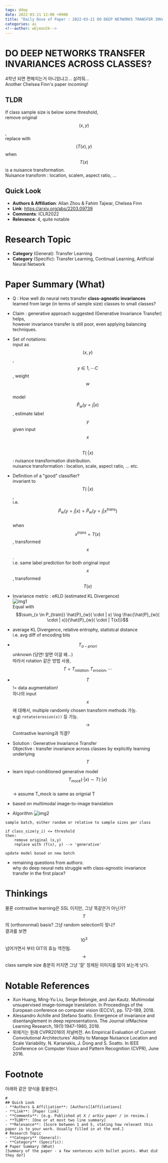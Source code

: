 ```yaml
---
tags: ddop
date: 2022-03-21 12:00 +0900
title: "Daily Dose of Paper : 2022-03-21 DO DEEP NETWORKS TRANSFER INVARIANCES ACROSS CLASSES?"
categories: ai
<!--author: wbjeon2k-->
---
```


# DO DEEP NETWORKS TRANSFER INVARIANCES ACROSS CLASSES?

4학년 되면 편해지는거 아니었냐고... 살려줘...  
Another Chelsea Finn's paper incoming!  

## **TLDR**
If class sample size is below some threshold,  
remove original $$(x,y)$$,  
replace with $$(T(x), y)$$ when $$T(x)$$ is a nuisance transformation.  
Nuisance transform : location, scalem, aspect ratio, ...  


## Quick Look

- **Authors & Affiliation**: Allan Zhou & Fahim Tajwar, Chelsea Finn
- **Link**: <https://arxiv.org/abs/2203.09739>
- **Comments**: ICLR2022
- **Relevance**: 4, quite notable

# Research Topic

- **Category** (General): Transfer Learning
- **Category** (Specific): Transfer Learning, Continual Learning, Artificial Neural Network

# Paper Summary (What)

- Q : How well do neural nets transfer **class-agnostic invariances**  
learned from large (in terms of sample size) classes to small classes?
- Claim : generative approach suggested (Generative Invariance Transfer) helps,  
however invariance transfer is still poor, even applying balancing techniques.  
- Set of notations:  
input as $$(x,y)$$, $$y \in {1, \cdots C}$$, weight $$w$$   
model $$\hat{P}_{w}(y = j | x)$$, estimate label $$y$$ given input $$x$$  
$$T(\cdot | x)$$ : nuisance transformation distribution.  
nuisance transformation : location, scale, aspect ratio, ... etc.  
- Definition of a "good" classifier?  
invariant to $$T(\cdot | x)$$,  
i.e. $$\hat{P}_{w}(y = j | x) = \hat{P}_{w}(y = j | x^{trans})$$  
when $$x^{trans} = T(x)$$, transformed $$x$$.  
i.e. same label prediction for both original input $$x$$, transformed $$T(x)$$  
- Invariance metric : eKLD (estimated KL Divergence)  
  ![img1](/images/ddop0321/eKLD.png)  
  Equal with $$\sum_{x \in P_{train}} \hat{P}_{w}( \cdot | x) \log \frac{\hat{P}_{w}( \cdot | x)}{\hat{P}_{w}( \cdot | T(x))}$$  

- average KL Divergence, relative entrophy, statistcal distance  
i.e. avg diff of encoding bits  
- $$T_{a-priori}$$ unknown (당연! 알면 이걸 왜...)  
따라서 rotation 같은 방법 사용, $$T = {T_{rotation}, T_{erosion}, \cdots}$$  
- $$T$$ != data augmentation!  
하나의 input $$x$$ 에 대해서, multiple randomly chosen transform methods 가능.  
e.g) `rotate(erosion(x))` 등 가능. $$\rightarrow$$ Contrastive learning과 직결?  
- Solution : Generative Invariance Transfer  
Objective : transfer invariance across classes by explicitly learning underlying $$T$$  
- learn input-conditioned generative model $$T_{mock}(\cdot | x) \sim T(\cdot | x)$$  
&rarr; assume T_mock is same as orignial T  
- based on multimodal image-to-image translation
- Algorithm
![img2](/images/ddop0321/geninvar.png)  

```
sample batch, either random or relative to sample sizes per class

if class_size(y_i) <= threshold
then:
    remove original (x,y)
    replace with (T(x), y) --> 'generative'

update model based on new batch
```  

- remaining questions from authors:  
why do deep neural nets struggle with class-agnostic invariance transfer in the first place?  

# Thinkings
물론 contrastive learning은 SSL 이지만, 그냥 똑같은거 아닌가?  
$$T$$ 의 (orthonormal) basis? 그냥 random selection이 맞나?  
결과를 보면 $$10^3$$ 넘어가면서 부터 GIT의 효능 역전됨.
$$\rightarrow$$ class sample size 충분히 커지면 그냥 '잘' 정제된 이미지를 많이 보는게 낫다.  

# Notable References

- Xun Huang, Ming-Yu Liu, Serge Belongie, and Jan Kautz. Multimodal unsupervised image-toimage translation. In Proceedings of the European conference on computer vision (ECCV), pp. 172–189, 2018.
- Alessandro Achille and Stefano Soatto. Emergence of invariance and disentanglement in deep representations. The Journal ofMachine Learning Research, 19(1):1947–1980, 2018.
- 위에거는 원래 CVPR2016의 저널버전. An Empirical Evaluation of Current Convolutional Architectures' Ability to Manage Nuisance Location and Scale Variability. N. Karianakis, J. Dong and S. Soatto. In IEEE Conference on Computer Vision and Pattern Recognition (CVPR), June 2016.

# Footnote
아래와 같은 양식을 활용한다.  

```text
# 
## Quick Look
- **Authors & Affiliation**: [Authors][Affiliations]
- **Link**: [Paper link]
- **Comments**: [e.g. Published at X / arXiv paper / in review.]
- **TLDR**: [One or at most two line summary]
- **Relevance**: [Score between 1 and 5, stating how relevant this paper is to your work. Usually filled in at the end.]
# Research Topic
- **Category** (General):
- **Category** (Specific):
# Paper Summary (What)
[Summary of the paper - a few sentences with bullet points. What did they do?]
```

